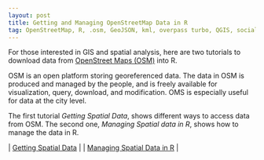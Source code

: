 ```yaml
---
layout: post
title: Getting and Managing OpenStreetMap Data in R
tag: OpenStreetMap, R, .osm, GeoJSON, kml, overpass turbo, QGIS, social science
---
```


For those interested in GIS and spatial analysis, here are two tutorials to download data from [OpenStreet Maps (OSM)](https://www.e-education.psu.edu/geog585/node/738) into R.

OSM is an open platform storing georeferenced data. The data in OSM is produced and managed by the people, and is freely available for visualization, query, download, and modification. OMS is especially useful for data at the city level.

The first tutorial *Getting Spatial Data*, shows different ways to access data from OSM. The second one, *Managing Spatial data in R*, shows how to manage the data in R.

| [Getting Spatial Data](../tutorials/getting-data-osm.md) |
| [Managing Spatial Data in R](../tutorials/managing-data-osm.md) |
